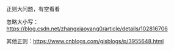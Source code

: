 正则大问题，有空看看

忽略大小写：https://blog.csdn.net/zhangxiaoyang0/article/details/102816706

其他正则：https://www.cnblogs.com/gisblogs/p/3955648.html
